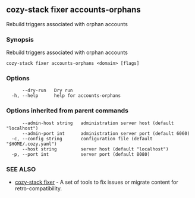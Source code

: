 ## cozy-stack fixer accounts-orphans

Rebuild triggers associated with orphan accounts

### Synopsis

Rebuild triggers associated with orphan accounts

```
cozy-stack fixer accounts-orphans <domain> [flags]
```

### Options

```
      --dry-run   Dry run
  -h, --help      help for accounts-orphans
```

### Options inherited from parent commands

```
      --admin-host string   administration server host (default "localhost")
      --admin-port int      administration server port (default 6060)
  -c, --config string       configuration file (default "$HOME/.cozy.yaml")
      --host string         server host (default "localhost")
  -p, --port int            server port (default 8080)
```

### SEE ALSO

* [cozy-stack fixer](cozy-stack_fixer.md)	 - A set of tools to fix issues or migrate content for retro-compatibility.

